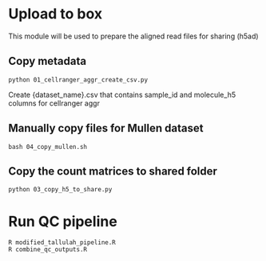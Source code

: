 # Upload to box

This module will be used to prepare the aligned read files for sharing (h5ad)

## Copy metadata

```
python 01_cellranger_aggr_create_csv.py
```

Create {dataset_name}.csv that contains sample_id and molecule_h5 columns for cellranger aggr

## Manually copy files for Mullen dataset

```
bash 04_copy_mullen.sh
```

## Copy the count matrices to shared folder

```
python 03_copy_h5_to_share.py
```

# Run QC pipeline

```
R modified_tallulah_pipeline.R
R combine_qc_outputs.R
```
